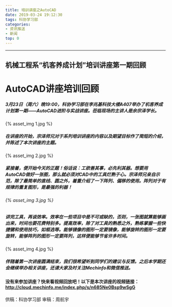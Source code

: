 ```yaml
---
title: 培训讲座之AutoCAD
date: 2019-03-24 19:12:30
tags: 科协学习部
categories:
- 资讯推送
- 新闻
top: 0
---
```

***


## 机械工程系“机客养成计划”培训讲座第一期回顾
<!-- more -->

# AutoCAD讲座培训回顾

##### 	3月23日（周六）晚19:00，科协学习部在李兆基科技大楼A407举办了机客养成计划第一期——AutoCAD进阶与实战讲座。莅临现场的主讲人是余宗泽学长。

{% asset_img 1.jpg %}

##### 	在讲座的开始，宗泽师兄对于系列培训讲座的内容以及期望目标作了简短的介绍，并陈述了本次讲座的主题。

{% asset_img 2.jpg %}

##### 	紧接着，便开始今天的正题！俗话说：工欲善其事，必先利其器。想要用AutoCAD做好一张图，那么就必须对CAD中的工具烂熟于心。宗泽师兄亲自示范，除了最简单的直线、圆之外，着重介绍了一下阵列、偏移的使用。阵列对于有规律的重复图形，是最强的利器！

###### {% asset_img 3.jpg %}

##### 	讲完工具，再谈效率。效率在一些项目中是不可或缺的，否则，一张图就算能够画出来，时间也要花费特别多。提高效率，除了对工具的熟悉之外，熟练掌握一些快捷键和使用技巧，如框选等。能够镜像的图形一定要镜像，能够旋转的图形一定要旋转，能够阵列的图形一定要阵列，这样便能够节省许多时间。

{% asset_img 4.jpg %}

##### 	伴随着第一次讲座圆满结束，我们很希望听到同学们的建议与反馈。之后本学期还会继续举办相关讲座，还请大家及时关注Mechinfo和微信推送。

#### 	没有来参加讲座？快来看视频回放吧！以下是本次讲座的视频链接：http://cloud.mechinfo.me/index.php/s/n685Ne0Bsp9wSgG

供稿：科协学习部
审稿：周航宇
